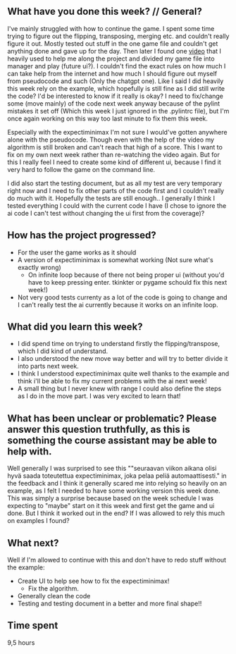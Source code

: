## What have you done this week? // General?
I've mainly struggled with how to continue the game. I spent some time trying to figure out the flipping, transposing, merging etc. and couldn't really figure it out. Mostly tested out stuff in the one game file and couldn't get anything done and gave up for the day. Then later I found one [video](https://www.youtube.com/watch?v=0fOLkZJ-Q6I&ab_channel=MichaelSchrandt) that I heavily used to help me along the project and divided my game file into manager and play (future ui?). I couldn't find the exact rules on how much I can take help from the internet and how much I should figure out myself from pseudocode and such (Only the chatgpt one). Like I said I did heavily this week rely on the example, which hopefully is still fine as I did still write the code? I'd be interested to know if it really is okay? I need to fix/change some (move mainly) of the code next week anyway because of the pylint mistakes it set off (Which this week I just ignored in the .pylintrc file), but I'm once again working on this way too last minute to fix them this week. 

Especially with the expectiminimax I'm not sure I would've gotten anywhere alone with the pseudocode. Though even with the help of the video my algorithm is still broken and can't reach that high of a score. This I want to fix on my own next week rather than re-watching the video again. But for this I really feel I need to create some kind of different ui, because I find it very hard to follow the game on the command line.

I did also start the testing document, but as all my test are very temporary right now and I need to fix other parts of the code first and I couldn't really do much with it. Hopefully the tests are still enough.. I generally I think I tested everything I could with the current code I have (I chose to ignore the ai code I can't test without changing the ui first from the coverage)? 

## How has the project progressed?
- For the user the game works as it should
- A version of expectiminimax is somewhat working (Not sure what's exactly wrong)
    - On infinite loop because of there not being proper ui (without you'd have to keep pressing enter. tkinkter or pygame schould fix this next week!)
- Not very good tests currenty as a lot of the code is going to change and I can't really test the ai currently because it works on an infinite loop.

## What did you learn this week?
- I did spend time on trying to understand firstly the flipping/transpose, which I did kind of understand.
- I also understood the new move way better and will try to better divide it into parts next week.
- I think I understood expectiminimax quite well thanks to the example and think i'll be able to fix my current problems with the ai next week!
- A small thing but I never knew with range I could also define the steps as I do in the move part. I was very excited to learn that!

## What has been unclear or problematic? Please answer this question truthfully, as this is something the course assistant may be able to help with.
Well generally I was surprised to see this ""seuraavan viikon aikana olisi hyvä saada toteutettua expectiminimax, joka pelaa peliä automaattisesti." in the feedback and I think it generally scared me into relying so heavily on an example, as I felt I needed to have some working version this week done. This was simply a surprise because based on the week schedule I was expecting to "maybe" start on it this week and first get the game and ui done. But I think it worked out in the end? If I was allowed to rely this much on examples I found?

## What next?
Well if I'm allowed to continue with this and don't have to redo stuff without the example:
- Create UI to help see how to fix the expectiminimax!
    - Fix the algorithm.
- Generally clean the code
- Testing and testing document in a better and more final shape!!

## Time spent
9,5 hours
